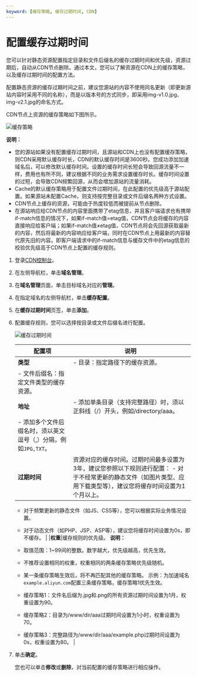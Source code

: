 ```yaml
---
keyword: [缓存策略, 缓存过期时间, CDN]
---
```


# 配置缓存过期时间

您可以针对静态资源配置指定目录和文件后缀名的缓存过期时间和优先级，资源过期后，自动从CDN节点删除。通过本文，您可以了解资源在CDN上的缓存策略，以及缓存过期时间的配置方法。

配置静态资源的缓存过期时间之前，建议您源站的内容不使用同名更新（即更新源站内容时采用不同的名称），而是以版本号的方式同步，即采用img-v1.0.jpg、img-v2.1.jpg的命名方式。

CDN节点上资源的缓存策略如下图所示。

![缓存策略](https://static-aliyun-doc.oss-cn-hangzhou.aliyuncs.com/assets/img/zh-CN/9764788951/p67212.png)

**说明：**

-   您的源站如果没有配置缓存过期时间，且源站和CDN上也没有配置缓存策略，则CDN采用默认缓存时长，CDN的默认缓存时间是3600秒。您成功添加加速域名后，可以修改默认缓存时间。设置的缓存时间长短会导致回源流量不一样，费用也有所不同，建议根据不同的业务需求设置缓存时长。缓存时间设置的过短，会导致CDN频繁回源，从而会增加源站的流量消耗。
-   Cache的默认缓存策略用于配置文件过期时间，在此配置的优先级高于源站配置。如果源站未配置Cache，则支持按完整目录或文件后缀名两种方式设置。
-   CDN节点上缓存的资源，可能由于热度较低而被提前从节点删除。
-   在源站响应给CDN节点的内容里面携带了etag信息，并且客户端请求也有携带if-match信息的情况下，如果if-match值=etag值，CDN节点会将缓存的内容直接响应给客户端；如果if-match值≠etag值，CDN节点将会先回源获取最新的内容，然后将最新的内容响应给客户端，同时在CDN节点上用最新的内容替代原先旧的内容。即客户端请求中的if-match信息与缓存文件中的etag信息的校验优先级高于CDN节点上配置的缓存规则。

1.  登录[CDN控制台](https://cdn.console.aliyun.com)。

2.  在左侧导航栏，单击**域名管理**。

3.  在**域名管理**页面，单击目标域名对应的**管理**。

4.  在指定域名的左侧导航栏，单击**缓存配置**。

5.  在**缓存过期时间**页签，单击**添加**。

6.  配置缓存规则，您可以选择按目录或文件后缀名进行配置。

    ![缓存过期时间](https://static-aliyun-doc.oss-cn-hangzhou.aliyuncs.com/assets/img/zh-CN/9764788951/p64132.png)

    |配置项|说明|
    |---|--|
    |**类型**|    -   目录：指定路径下的缓存资源。
    -   文件后缀名：指定文件类型的缓存资源。 |
    |**地址**|    -   添加单条目录（支持完整路径）时，须以正斜线（/）开头，例如/directory/aaa。
    -   添加多个文件后缀名时，须以英文逗号（,）分隔，例如`JPG,TXT`。 |
    |**过期时间**|资源对应的缓存时间。过期时间最多设置为3年，建议您参照以下规则进行配置：     -   对于不经常更新的静态文件（如图片类型、应用下载类型等），建议您将缓存时间设置为1个月以上。
    -   对于频繁更新的静态文件（如JS、CSS等），您可以根据实际业务情况设置。
    -   对于动态文件（如PHP、JSP、ASP等），建议您将缓存时间设置为0s，即不缓存。 |
    |**权重**|缓存规则的优先级。 **说明：**

    -   取值范围：1~99间的整数。数字越大，优先级越高，优先生效。
    -   不推荐设置相同的权重，权重相同的两条缓存策略优先级随机。
    -   某一条缓存策略生效后，将不再匹配其他的缓存策略。
示例：为加速域名`example.aliyun.com`配置三条缓存策略，缓存策略1优先生效。

    -   缓存策略1：文件名后缀为.jpg和.png的所有资源过期时间设置为1月，权重设置为90。
    -   缓存策略2：目录为/www/dir/aaa过期时间设置为1小时，权重设置为70。
    -   缓存策略3：完整路径为/www/dir/aaa/example.php过期时间设置为0s，权重设置为80。 |

7.  单击**确定**。

    您也可以单击**修改**或**删除**，对当前配置的缓存策略进行相应操作。


